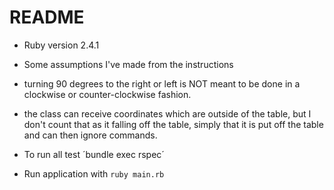 # README

* Ruby version 2.4.1

* Some assumptions I've made from the instructions
 - turning 90 degrees to the right or left is NOT meant to be done
   in a clockwise or counter-clockwise fashion.

 - the class can receive coordinates which are outside of the table,
   but I don't count that as it falling off the table, simply that it is put
   off the table and can then ignore commands.

* To run all test
´bundle exec rspec´

* Run application with `ruby main.rb`
